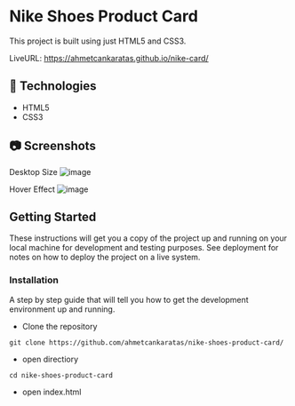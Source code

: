 # Nike Shoes Product Card

This project is built using just HTML5 and CSS3.

LiveURL: https://ahmetcankaratas.github.io/nike-card/

## **🔎 Technologies**

- HTML5
- CSS3

## 📷 Screenshots

Desktop Size
![image](https://user-images.githubusercontent.com/53529387/198895611-1c849e13-31f3-4161-939c-3ba4bc18d0a3.png)

Hover Effect
![image](https://user-images.githubusercontent.com/53529387/198895561-065ccee3-46a6-429d-a966-9693a21cee1d.png)

## Getting Started

These instructions will get you a copy of the project up and running on your local machine for development and testing purposes. See deployment for notes on how to deploy the project on a live system.

### Installation

A step by step guide that will tell you how to get the development environment up and running.

- Clone the repository

```
git clone https://github.com/ahmetcankaratas/nike-shoes-product-card/
```

- open directiory

```
cd nike-shoes-product-card
```

- open index.html
